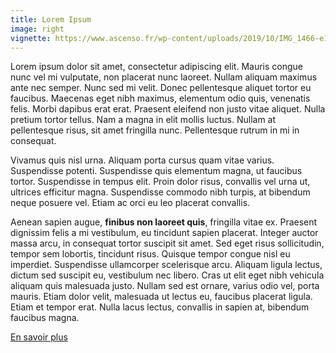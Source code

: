 ```yaml
---
title: Lorem Ipsum
image: right
vignette: https://www.ascenso.fr/wp-content/uploads/2019/10/IMG_1466-e1570385130158-1300x975.jpg
---
```


Lorem ipsum dolor sit amet, consectetur adipiscing elit. Mauris congue nunc vel mi vulputate, non placerat nunc laoreet. Nullam aliquam maximus ante nec semper. Nunc sed mi velit. Donec pellentesque aliquet tortor eu faucibus. Maecenas eget nibh maximus, elementum odio quis, venenatis felis. Morbi dapibus erat erat. Praesent eleifend non justo vitae aliquet. Nulla pretium tortor tellus. Nam a magna in elit mollis luctus. Nullam at pellentesque risus, sit amet fringilla nunc. Pellentesque rutrum in mi in consequat.

Vivamus quis nisl urna. Aliquam porta cursus quam vitae varius. Suspendisse potenti. Suspendisse quis elementum magna, ut faucibus tortor. Suspendisse in tempus elit. Proin dolor risus, convallis vel urna ut, ultrices efficitur magna. Suspendisse commodo nibh turpis, at bibendum neque posuere vel. Etiam ac orci eu leo placerat convallis.

Aenean sapien augue, **finibus non laoreet quis**, fringilla vitae ex. Praesent dignissim felis a mi vestibulum, eu tincidunt sapien placerat. Integer auctor massa arcu, in consequat tortor suscipit sit amet. Sed eget risus sollicitudin, tempor sem lobortis, tincidunt risus. Quisque tempor congue nisl eu imperdiet. Suspendisse ullamcorper scelerisque arcu. Aliquam ligula lectus, dictum sed suscipit eu, vestibulum nec libero. Cras ut elit eget nibh vehicula aliquam quis malesuada justo. Nullam sed est ornare, varius odio vel, porta mauris. Etiam dolor velit, malesuada ut lectus eu, faucibus placerat ligula. Etiam et tempor erat. Nulla lacus lectus, convallis in sapien at, bibendum faucibus magna. 

<a class="btn btn-primary" href="/index.php/amenagement-de-jardin">En savoir plus</a>

